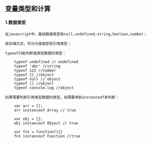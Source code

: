 ## 变量类型和计算

#### 1.数据类型
	在javascript中，基础数据类型有null,undefined,string,boolean,number；

	按存储方式，可分为值类型和引用类型；

	typeof只能判断值类型数据的类型：

		typeof undefined // undefined
		typeof 'abc' //string
		typeof 123 //number
		typeof {} //object
		typeof null // object
		typeof [] //object
		typeof console.log //object

	如果需要判断引用类型数据的类型，则需要用到instanceof来判断：

		var arr = [];
		arr instanceof Array // true

		var obj = {};
		obj instanceof Object // true

		var fn1 = function(){}
		fn1 instanceof Function //true



